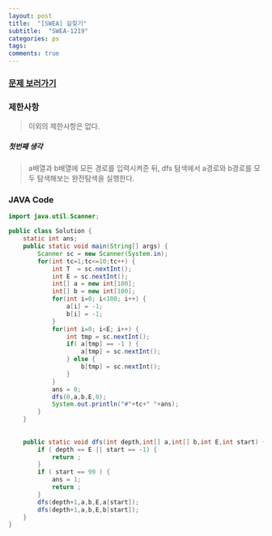 ```yaml
---
layout: post
title:  "[SWEA] 길찾기"
subtitle:  "SWEA-1219"
categories: ps
tags: 
comments: true
---
```


### [문제 보러가기]( https://swexpertacademy.com/main/code/problem/problemDetail.do?contestProbId=AV14geLqABQCFAYD&categoryId=AV14geLqABQCFAYD&categoryType=CODE )



### 제한사항

> 이외의 제한사항은 없다.

##### 첫번째 생각

> a배열과 b배열에 모든 경로를 입력시켜준 뒤, dfs 탐색에서 a경로와 b경로를 모두 탐색해보는 완전탐색을 실행한다.



### JAVA Code

```java
import java.util.Scanner;

public class Solution {
	static int ans;
	public static void main(String[] args) {
		Scanner sc = new Scanner(System.in);
		for(int tc=1;tc<=10;tc++) {
			int T  = sc.nextInt();
			int E = sc.nextInt();
			int[] a = new int[100];
			int[] b = new int[100];
			for(int i=0; i<100; i++) {
				a[i] = -1;
				b[i] = -1;
			}
			for(int i=0; i<E; i++) {
				int tmp = sc.nextInt();
				if( a[tmp] == -1 ) { 
					a[tmp] = sc.nextInt();
				} else {
					b[tmp] = sc.nextInt();
				}
			}
			ans = 0;
			dfs(0,a,b,E,0);
			System.out.println("#"+tc+" "+ans);
		}
	}
	
	
	public static void dfs(int depth,int[] a,int[] b,int E,int start) {
		if ( depth == E || start == -1) {
			return ;
		} 
		if ( start == 99 ) {
			ans = 1;
			return ;
		}
		dfs(depth+1,a,b,E,a[start]);
		dfs(depth+1,a,b,E,b[start]);
	}
}
```

